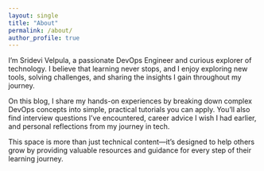 ```yaml
---
layout: single
title: "About"
permalink: /about/
author_profile: true
---
```


I’m Sridevi Velpula, a passionate DevOps Engineer and curious explorer of technology. I believe that learning never stops, and I enjoy exploring new tools, solving challenges, and sharing the insights I gain throughout my journey.

On this blog, I share my hands-on experiences by breaking down complex DevOps concepts into simple, practical tutorials you can apply. You’ll also find interview questions I’ve encountered, career advice I wish I had earlier, and personal reflections from my journey in tech.

This space is more than just technical content—it’s designed to help others grow by providing valuable resources and guidance for every step of their learning journey.
